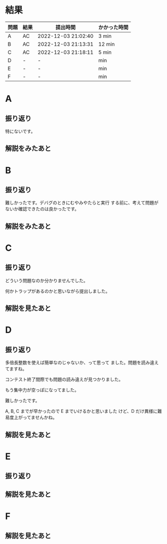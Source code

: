 # 結果

| 問題 | 結果 | 提出時間            | かかった時間 |
|------|------|---------------------|--------------|
| A    | AC   | 2022-12-03 21:02:40 | 3 min        |
| B    | AC   | 2022-12-03 21:13:31 | 12 min       |
| C    | AC   | 2022-12-03 21:18:11 | 5 min        |
| D    | -    | -                   |     min      |
| E    | -    | -                   |     min      |
| F    | -    | -                   |     min      |

# A

## 振り返り

特にないです。

## 解説をみたあと

# B

## 振り返り

難しかったです。デバグのときにむやみやたらと実行
する前に、考えて問題がないか確認できたのは良かったです。

## 解説をみたあと

# C

## 振り返り

どういう問題なのか分かりませんでした。

何かトラップがあるのかと思いながら提出しました。

## 解説を見たあと

# D

## 振り返り

多倍長整数を使えば簡単なのじゃないか、って思って
ました。問題を読み違えてますね。

コンテスト終了間際でも問題の読み違えが見つかりました。

もう集中力が空っぽになってました。

難しかったです。

A, B, C までが早かったので E までいけるかと思いました
けど、D だけ異様に難易度上がってませんかね。

## 解説を見たあと

# E

## 振り返り

## 解説を見たあと

# F

## 解説を見たあと
